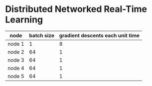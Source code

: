 # Distributed Networked Real-Time Learning



| node  | batch size  | gradient descents each unit time |
|--------|-----------------|------------------------------------|
| node 1 | 1 | 8 |
| node 2 | 64 | 1 |
| node 3 | 64 | 1 |
| node 4 | 64 | 1 |
| node 5 | 64 | 1 |